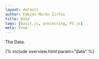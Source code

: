 ```yaml
---
layout: default
author: Fabian Morón Zirfas
title: Data
tags: [basil.js, processing, P5.js]
meta: True
---
```


The Data.

{% include overview.html param="data" %}